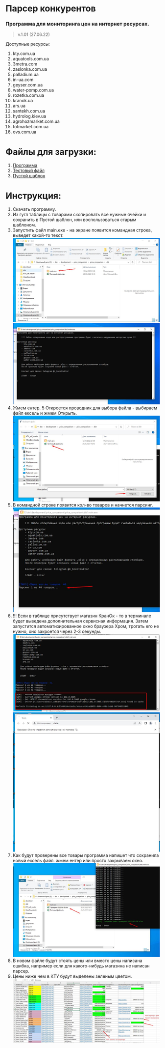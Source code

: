 # Парсер конкурентов
### Программа для мониторинга цен на интернет ресурсах.
>v.1.01 (27.06.22)

Доступные ресурсы:
1. kty.com.ua
2. aquatools.com.ua
3. 3metra.com
4. zaslonka.com.ua
5. palladium.ua
6. in-ua.com
7. geyser.com.ua
8. water-pomp.com.ua
9. rozetka.com.ua
10. kranok.ua
11. ars.ua
12. santekh.com.ua
13. hydrolog.kiev.ua
14. agrohozmarket.com.ua
15. totmarket.com.ua
16. ovs.com.ua

# Файлы для загрузки:
1. [Программа](src/download/main.exe)
2. [Тестовый файл](src/download/Тестовый%20файл.xlsx)
2. [Пустой шаблон](src/download/Пустой%20шаблон.xlsx)


# Инструкция:
1. Скачать программу.
2. Из гугл таблицы с товарами скопировать все нужные ячейки и сохранить в Пустой шаблон, 
или воспользоваться старым шаблоном.
3. Запустить файл main.exe - на экране появится командная строка, выведет какой-то текст.
    ![Запустить программу](src/images/1.jpg)
    ![Запуск терминала и информациооного окна](src/images/2.jpg)
4. Жмем ентер.
5 Откроется проводник для выбора файла - выбираем файл ексель и жмем Открыть.
    ![Запустить программу](src/images/3.jpg)
6. В командной строке появится кол-во товаров и начнется парсинг.
    ![Запустить программу](src/images/4.jpg)
7. !!! Если в таблице присутствует магазин КранОк - то в терминале будет выведена дополнительная сервисная информация. 
Затем запустится автоматизированное окно браузера Хром, трогать его не нужно, оно закроется через 2-3 секунды.
    ![Запустить программу](src/images/5.jpg)
    ![Запустить программу](src/images/6.jpg)
8. Как будут проверены все товары программа напишет что сохранила новый ексель файл. жмем ентер или просто закрываем окно.
    ![Запустить программу](src/images/7.jpg)
9. В новом файле будут стоять цены или вместо цены написана ошибка, например если для какого-нибудь магазина не написан парсер.
10. Цены ниже чем в КТУ будут выделены зеленым цветом.
    ![Запустить программу](src/images/8.jpg)